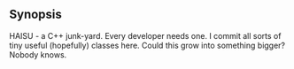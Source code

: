 ## Synopsis

HAISU - a C++ junk-yard. Every developer needs one. I commit all sorts of tiny useful (hopefully) classes here. Could this grow into something bigger? Nobody knows.
